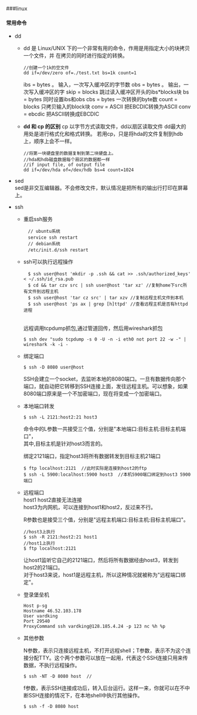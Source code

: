 ###linux

#### 常用命令
- dd
	- dd 是 Linux/UNIX 下的一个非常有用的命令，作用是用指定大小的块拷贝一个文件，并	在拷贝的同时进行指定的转换。

		```
	    //创建一个1k的空文件
		dd if=/dev/zero of=./test.txt bs=1k count=1
		```
		ibs = bytes 。 输入，一次写入缓冲区的字节数
		obs = bytes 。 输出，一次写入缓冲区的字
		skip = blocks 跳过读入缓冲区开头的ibs*blocks块
		bs = bytes 同时设置ibs和obs
		cbs = bytes 一次转换的byte数
		count = blocks 只拷贝输入的block块
		conv = ASCII 把EBCDIC转换为ASCII
		conv = ebcdic 把ASCII转换成EBCDIC

	- **dd 和 cp 的区别**
	cp 以字节方式读取文件，dd以扇区读取文件
	dd最大的用处是进行格式化和格式转换。
	若用cp，只是将hda的文件复制到hdb上，顺序上会不一样。

		```
		//将第一块硬盘里的数据复制到第二块硬盘上。
		//hda和hdb磁盘数据每个扇区的数据都一样
		//if input file, of output file
		dd if=/dev/hda of=/dev/hdb bs=4 count=1024
		```
   
- sed  
	sed是非交互编辑器。不会修改文件，默认情况是把所有的输出行打印在屏幕上。  
	
- ssh  
	- 重启ssh服务
	  
	  ```
	  　// ubuntu系统
	  　service ssh restart
	  　// debian系统
	  　/etc/init.d/ssh restart
	  ```
	  
	- ssh可以执行远程操作   
	  
	  ```
	  　$ ssh user@host 'mkdir -p .ssh && cat >> .ssh/authorized_keys' < ~/.ssh/id_rsa.pub
	  　$ cd && tar czv src | ssh user@host 'tar xz' //复制home下src所有文件到远程主机
	  　$ ssh user@host 'tar cz src' | tar xzv //复制远程主机文件到本机
	  　$ ssh user@host 'ps ax | grep [h]ttpd' //查看远程主机是否有httpd进程
	  　
	  ```
	  
	  远程调用tcpdump抓包,通过管道回传，然后用wireshark抓包  
	
		```
		$ ssh dev "sudo tcpdump -s 0 -U -n -i eth0 not port 22 -w -" | wireshark -k -i -
		```
	  
	-  绑定端口  
		
		```
		$ ssh -D 8080 user@host
		```
	
		SSH会建立一个socket，去监听本地的8080端口。一旦有数据传向那个端口，就自动把它转移到SSH连接上面，发往远程主机。可以想象，如果8080端口原来是一个不加密端口，现在将变成一个加密端口。  
		
	- 本地端口转发
		
		```
		$ ssh -L 2121:host2:21 host3
		```
		命令中的L参数一共接受三个值，分别是"本地端口:目标主机:目标主机端口"，   
		其中,目标主机是针对host3而言的。  
	
		绑定2121端口，指定host3将所有数据转发到目标主机21端口  
		
		``` 
		$ ftp localhost:2121  //此时实际是连接到host2的ftp
		$ ssh -L 5900:localhost:5900 host3  //本机5900端口绑定到host3 5900端口
		```
		
	- 远程端口  
		host1 host2直接无法连接  
		host3为内网机，可以连接到host1和host2，反过来不行。          
		
		R参数也是接受三个值，分别是"远程主机端口:目标主机:目标主机端口"。   
		
		```
		//host3上执行
		$ ssh -R 2121:host2:21 host1
		//host1上执行
		$ ftp localhost:2121
		```
		让host1监听它自己的2121端口，然后将所有数据经由host3，转发到host2的21端口。   
		对于host3来说，host1是远程主机，所以这种情况就被称为"远程端口绑定"。  
	
	- 登录堡垒机  
	
		```
		Host p-sg
    	Hostname 46.52.103.178
    	User vardking
    	Port 29540
    	ProxyCommand ssh vardking@128.185.4.24 -p 123 nc %h %p
		```
		
	- 其他参数  
		
		N参数，表示只连接远程主机，不打开远程shell；T参数，表示不为这个连接分配TTY。这个两个参数可以放在一起用，代表这个SSH连接只用来传数据，不执行远程操作。  
		
		```
		$ ssh -NT -D 8080 host  //
		```
		
		f参数，表示SSH连接成功后，转入后台运行。这样一来，你就可以在不中断SSH连接的情况下，在本地shell中执行其他操作。  
		
		```
		$ ssh -f -D 8080 host
		```
           